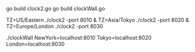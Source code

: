 go build clock2.go
go build clockWall.go

TZ=US/Eastern ./clock2 -port 8010 & TZ=Asia/Tokyo ./clock2 -port 8020 & TZ=Europe/London ./clock2 -port 8030 

./clockWall NewYork=localhost:8010 Tokyo=localhost:8020 London=localhost:8030


